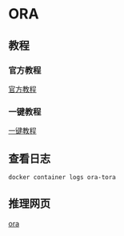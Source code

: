 # ORA
## 教程
### 官方教程
[官方教程](https://docs.ora.io/doc/ai-oracle/node-operator-guide/tora-cli-tutorial)
### 一键教程
[一键教程](https://medium.com/@smeb_y/ai%E9%A1%B9%E7%9B%AE-ora-%E8%8A%82%E7%82%B9%E9%83%A8%E7%BD%B2%E5%9B%BE%E6%96%87%E6%95%99%E7%A8%8B-e4975546dbaa)
## 查看日志
```
docker container logs ora-tora
```
## 推理网页
[ora](https://www.ora.io/app/opml/models/)
